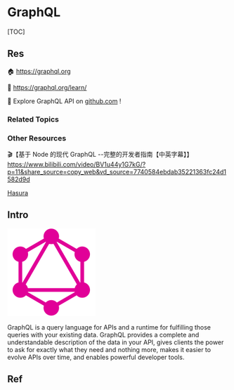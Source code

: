 # GraphQL

[TOC]



## Res
🏠 https://graphql.org

📂 https://graphql.org/learn/

🎡 Explore GraphQL API on [github.com](https://docs.github.com/en/graphql/overview/about-the-graphql-api) !


### Related Topics


### Other Resources
🎬【基于 Node 的现代 GraphQL --完整的开发者指南【中英字幕】】 https://www.bilibili.com/video/BV1u44y1G7kG/?p=11&share_source=copy_web&vd_source=7740584ebdab35221363fc24d1582d9d

[Hasura](https://hasura.io/learn/graphql/intro-graphql/introduction/)



## Intro
![|100](../../../../../../../Assets/Pics/logo.svg)

GraphQL is a query language for APIs and a runtime for fulfilling those queries with your existing data. GraphQL provides a complete and understandable description of the data in your API, gives clients the power to ask for exactly what they need and nothing more, makes it easier to evolve APIs over time, and enables powerful developer tools.



## Ref